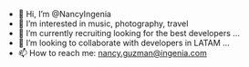 - 👋 Hi, I’m @NancyIngenia
- 👀 I’m interested in music, photography, travel
- 🌱 I’m currently recruiting looking for the best developers ...
- 💞️ I’m looking to collaborate with developers in LATAM ...
- 📫 How to reach me: nancy.guzman@ingenia.com

<!---
NancyIngenia/NancyIngenia is a ✨ special ✨ repository because its `README.md` (this file) appears on your GitHub profile.
You can click the Preview link to take a look at your changes.
--->
